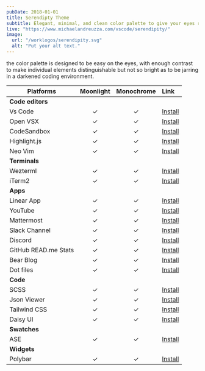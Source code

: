 ```yaml
---
pubDate: 2018-01-01
title: Serendipty Theme
subtitle: Elegant, minimal, and clean color palette to give your eyes rest on different interfaces.
live: "https://www.michaelandreuzza.com/vscode/serendipity/"
image:
  url: "/worklogos/serendipity.svg"
  alt: "Put your alt text."
---
```

the color palette is designed to be easy on the eyes, with enough contrast to make individual elements distinguishable but not so bright as to be jarring in a darkened coding environment.



| Platforms         | Moonlight | Monochrome  | Link                                                                                   |
|-------------------|:--------:|:-------:|:--------------------------------------------------------------------------------------|
| **Code editors**  |          |         |                                                                                        |
| Vs Code           | ✓  | ✓ | [Install](https://marketplace.visualstudio.com/items?itemName=wicked-labs.sequoia)     |
| Open VSX          | ✓  | ✓ | [Install](https://github.com/Sequoia-Theme/openvsx)                                    |
| CodeSandbox       | ✓  | ✓ | [Install](https://github.com/Sequoia-Theme/CodeSandbox)                                |
| Highlight.js      | ✓  | ✓ | [Install](https://github.com/Sequoia-Theme/highlight.js)                               |
| Neo Vim           | ✓  | ✓ | [Install](https://github.com/Hiroya-W/sequoia-moonlight.nvim)                          |
| **Terminals**     |          |         |                                                                                        |
| Wezterml          | ✓  | ✓ | [Install](https://github.com/Hiroya-W/wezterm-sequoia-theme)                           |
| iTerm2            | ✓  | ✓ | [Install](https://github.com/Sequoia-Theme/iTerm)                                      |
| **Apps**          |          |         |                                                                                        |
| Linear App        | ✓  | ✓ | [Install](https://github.com/Sequoia-Theme/linear-app)                                 |
| YouTube           | ✓  | ✓ | [Install](https://github.com/Sequoia-Theme/youtube)                                    |
| Mattermost        | ✓  | ✓ | [Install](https://github.com/Sequoia-Theme/Mattermost)                                 |
| Slack Channel     | ✓  | ✓ | [Install](https://github.com/Sequoia-Theme/slack-channel)                              |
| Discord           | ✓  | ✓ | [Install](https://github.com/Sequoia-Theme/discord)                                    |
| GitHub READ.me Stats | ✓  | ✓ | [Install](https://github.com/Sequoia-Theme/github-readme-stats)                        |
| Bear Blog         | ✓  | ✓ | [Install](https://github.com/Sequoia-Theme/bear-blog)                                  |
| Dot files         | ✓  | ✓ | [Install](https://github.com/Hiroya-W/dotfiles)                                        |
| **Code**          |          |         |                                                                                        |
| SCSS              | ✓  | ✓ | [Install](https://github.com/Sequoia-Theme/color-palette/blob/main/palettes.scss)      |
| Json Viewer       | ✓  | ✓ | [Install](https://github.com/Sequoia-Theme/json-viewer)                                |
| Tailwind CSS      | ✓  | ✓ | [Install](https://github.com/Sequoia-Theme/color-palette/blob/main/tailwind.config.js) |
| Daisy UI          | ✓  | ✓ | [Install](https://github.com/Sequoia-Theme/daisy-ui)                                   |
| **Swatches**      |          |         |                                                                                        |
| ASE               | ✓  | ✓ | [Install](https://github.com/Sequoia-Theme/ASE)                                        |
| **Widgets**       |          |         |                                                                                        |
| Polybar           | ✓  | ✓ | [Install](https://github.com/Hiroya-W/polybar-sequoia-theme)